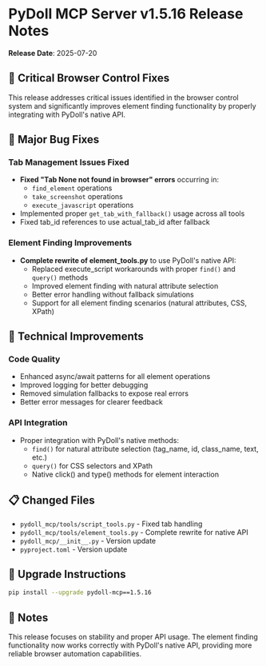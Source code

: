 # PyDoll MCP Server v1.5.16 Release Notes

**Release Date**: 2025-07-20

## 🎯 Critical Browser Control Fixes

This release addresses critical issues identified in the browser control system and significantly improves element finding functionality by properly integrating with PyDoll's native API.

## 🐛 Major Bug Fixes

### Tab Management Issues Fixed
- **Fixed "Tab None not found in browser" errors** occurring in:
  - `find_element` operations
  - `take_screenshot` operations  
  - `execute_javascript` operations
- Implemented proper `get_tab_with_fallback()` usage across all tools
- Fixed tab_id references to use actual_tab_id after fallback

### Element Finding Improvements
- **Complete rewrite of element_tools.py** to use PyDoll's native API:
  - Replaced execute_script workarounds with proper `find()` and `query()` methods
  - Improved element finding with natural attribute selection
  - Better error handling without fallback simulations
  - Support for all element finding scenarios (natural attributes, CSS, XPath)

## 🔧 Technical Improvements

### Code Quality
- Enhanced async/await patterns for all element operations
- Improved logging for better debugging
- Removed simulation fallbacks to expose real errors
- Better error messages for clearer feedback

### API Integration
- Proper integration with PyDoll's native methods:
  - `find()` for natural attribute selection (tag_name, id, class_name, text, etc.)
  - `query()` for CSS selectors and XPath
  - Native click() and type() methods for element interaction

## 📋 Changed Files

- `pydoll_mcp/tools/script_tools.py` - Fixed tab handling
- `pydoll_mcp/tools/element_tools.py` - Complete rewrite for native API
- `pydoll_mcp/__init__.py` - Version update
- `pyproject.toml` - Version update

## 🔄 Upgrade Instructions

```bash
pip install --upgrade pydoll-mcp==1.5.16
```

## 📝 Notes

This release focuses on stability and proper API usage. The element finding functionality now works correctly with PyDoll's native API, providing more reliable browser automation capabilities.